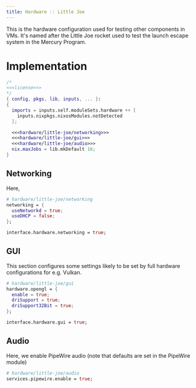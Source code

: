 ```yaml
---
title: Hardware :: Little Joe
---
```

This is the hardware configuration used for testing other components in VMs. It's named after the Little Joe rocket used to test the launch escape system in the Mercury Program.

# Implementation
```nix hardware/little-joe.nix
/*
<<<license>>>
*/
{ config, pkgs, lib, inputs, ... }:
{
  imports = inputs.self.moduleSets.hardware ++ [
    inputs.nixpkgs.nixosModules.notDetected
  ];

  <<<hardware/little-joe/networking>>>
  <<<hardware/little-joe/gui>>>
  <<<hardware/little-joe/audio>>>
  nix.maxJobs = lib.mkDefault 16;
}
```

## Networking
Here, 
```nix "hardware/little-joe/networking"
# hardware/little-joe/networking
networking = {
  useNetworkd = true;
  useDHCP = false;
};

interface.hardware.networking = true;
```

## GUI
This section configures some settings likely to be set by full hardware configurations for e.g. Vulkan.

```nix "hardware/little-joe/gui"
# hardware/little-joe/gui
hardware.opengl = {
  enable = true;
  driSupport = true;
  driSupport32Bit = true;
};

interface.hardware.gui = true;
```

## Audio
Here, we enable PipeWire audio (note that defaults are set in the PipeWire module)
```nix "hardware/little-joe/audio"
# hardware/little-joe/audio
services.pipewire.enable = true;
```

